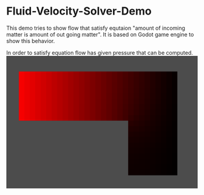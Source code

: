 # Fluid-Velocity-Solver-Demo
This demo tries to show flow that satisfy equtaion "amount of incoming matter is amount of out going matter". It is based on Godot game engine to show this behavior.

In order to satisfy equation flow has given pressure that can be computed.
![Pressure](test_01.png)
